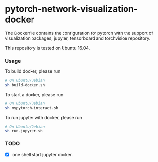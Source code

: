 # pytorch-network-visualization-docker

The Dockerfile contains the configuration for pytorch with the support of visualization packages, jupyter, tensorboard and torchvision repository. 

This repository is tested on Ubuntu 16.04.

### Usage
To build docker, please run 
```sh
# On Ubuntu/Debian
sh build-docker.sh
```

To start a docker, please run
```sh
# On Ubuntu/Debian
sh mypytorch-interact.sh
```

To run jupyter with docker, please run
```sh
# On Ubuntu/Debian
sh run-jupyter.sh
```

### TODO
 - [x] one shell start jupyter docker.
